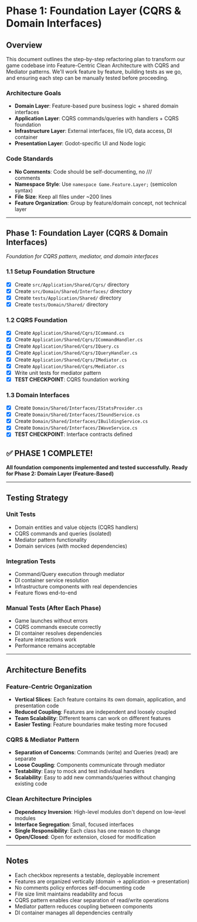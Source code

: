 # Phase 1: Foundation Layer (CQRS & Domain Interfaces)

## Overview
This document outlines the step-by-step refactoring plan to transform our game codebase into Feature-Centric Clean Architecture with CQRS and Mediator patterns. We'll work feature by feature, building tests as we go, and ensuring each step can be manually tested before proceeding.

### Architecture Goals
- **Domain Layer**: Feature-based pure business logic + shared domain interfaces
- **Application Layer**: CQRS commands/queries with handlers + CQRS foundation
- **Infrastructure Layer**: External interfaces, file I/O, data access, DI container
- **Presentation Layer**: Godot-specific UI and Node logic

### Code Standards
- **No Comments**: Code should be self-documenting, no /// <summary> comments
- **Namespace Style**: Use `namespace Game.Feature.Layer;` (semicolon syntax)
- **File Size**: Keep all files under ~200 lines
- **Feature Organization**: Group by feature/domain concept, not technical layer

---

## Phase 1: Foundation Layer (CQRS & Domain Interfaces)
*Foundation for CQRS pattern, mediator, and domain interfaces*

### 1.1 Setup Foundation Structure
- [x] Create `src/Application/Shared/Cqrs/` directory
- [x] Create `src/Domain/Shared/Interfaces/` directory
- [x] Create `tests/Application/Shared/` directory
- [x] Create `tests/Domain/Shared/` directory

### 1.2 CQRS Foundation
- [x] Create `Application/Shared/Cqrs/ICommand.cs`
- [x] Create `Application/Shared/Cqrs/ICommandHandler.cs`
- [x] Create `Application/Shared/Cqrs/IQuery.cs`
- [x] Create `Application/Shared/Cqrs/IQueryHandler.cs`
- [x] Create `Application/Shared/Cqrs/IMediator.cs`
- [x] Create `Application/Shared/Cqrs/Mediator.cs`
- [x] Write unit tests for mediator pattern
- [x] **TEST CHECKPOINT**: CQRS foundation working

### 1.3 Domain Interfaces
- [x] Create `Domain/Shared/Interfaces/IStatsProvider.cs`
- [x] Create `Domain/Shared/Interfaces/ISoundService.cs`
- [x] Create `Domain/Shared/Interfaces/IBuildingService.cs`
- [x] Create `Domain/Shared/Interfaces/IWaveService.cs`
- [x] **TEST CHECKPOINT**: Interface contracts defined

## ✅ PHASE 1 COMPLETE!
**All foundation components implemented and tested successfully.**
**Ready for Phase 2: Domain Layer (Feature-Based)**

---

## Testing Strategy

### Unit Tests
- Domain entities and value objects (CQRS handlers)
- CQRS commands and queries (isolated)
- Mediator pattern functionality
- Domain services (with mocked dependencies)

### Integration Tests
- Command/Query execution through mediator
- DI container service resolution
- Infrastructure components with real dependencies
- Feature flows end-to-end

### Manual Tests (After Each Phase)
- Game launches without errors
- CQRS commands execute correctly
- DI container resolves dependencies
- Feature interactions work
- Performance remains acceptable

---

## Architecture Benefits

### Feature-Centric Organization
- **Vertical Slices**: Each feature contains its own domain, application, and presentation code
- **Reduced Coupling**: Features are independent and loosely coupled
- **Team Scalability**: Different teams can work on different features
- **Easier Testing**: Feature boundaries make testing more focused

### CQRS & Mediator Pattern
- **Separation of Concerns**: Commands (write) and Queries (read) are separate
- **Loose Coupling**: Components communicate through mediator
- **Testability**: Easy to mock and test individual handlers
- **Scalability**: Easy to add new commands/queries without changing existing code

### Clean Architecture Principles
- **Dependency Inversion**: High-level modules don't depend on low-level modules
- **Interface Segregation**: Small, focused interfaces
- **Single Responsibility**: Each class has one reason to change
- **Open/Closed**: Open for extension, closed for modification

---

## Notes
- Each checkbox represents a testable, deployable increment
- Features are organized vertically (domain → application → presentation)
- No comments policy enforces self-documenting code
- File size limit maintains readability and focus
- CQRS pattern enables clear separation of read/write operations
- Mediator pattern reduces coupling between components
- DI container manages all dependencies centrally
